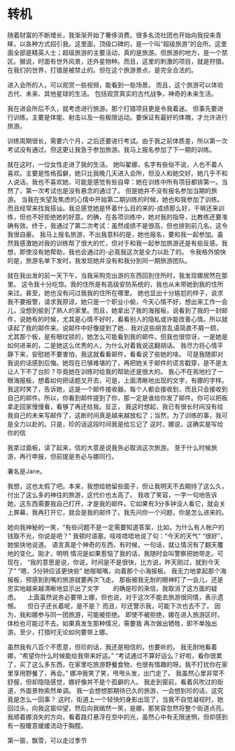 
# 转机




随着财富的不断增长，我渐渐开始了奢侈消费。很多名流社团也开始向我投来青睐，以各种方式招引我。这里面，顶级口碑的，是一个叫“超级旅游”的会所。这里面全部是精英人士；超级旅游的主要活动，真的是旅游。但旅游的地方，是一个禁区。据说，时面有世外风景，还外星物种。而且，这里的刺激的项目，就是狩猎。在我们的世界，打猎是被禁止的。但在这个旅游景点，是完全合法的。

进入会所的人，可以观赏一些视频，能看到一些场景。
而且，这个旅游可以体验古代、未来、其他星球的生活。
包括观赏真实的古代战争，神奇的未来生活。

我在进会所后不久，就考虑进行旅游。那个打猎项目更是令我着迷。
但事先要进行训练。主要是体能、射击以及一些极限运动。要保证有最好的体魄，才允许进行旅游。

训练周期很长，需要六个月，之后还要进行考试。由于我之前体质差，所以第一次考试没有通过。但这更让我急于参加旅游。我马上报名参加了下一期的训练。

就在这时，一位女性走进了我的生活。
她叫翟娜，名字有些俗不说，人也不着人喜欢。主要是性格孤僻，她只比我晚几天进入会所，但没人和她交好。她几乎不和人说话。我也不喜欢她，可能是感觉有些自卑：她在训练中所有项目都排第一。当然了，第一次考试也是没有悬念的通过了。
但是她并不没有报名参加当期的旅游。
当我在失望及焦虑的心情中开始第二期训练的时候，她也和我参加了训练。而且经常来找我搭讪。我总感觉她是怀着什么目的来的-成绩那么好，干嘛还来训练，但也不好拒绝她的好意。的确，在各项训练中，她对我的指导，比教练还要准确有效。终于，我通过了第二次考试：虽然成绩不是很高，但也排到前几名，这令我很自豪。
我马上报名旅游，不出我意料的是，她也报名，要和我一起参加。虽然我感激她对我的训练帮了很大的忙，但对于和我一起参加旅游还是有些反感。我想，即使没有她帮助，我也会通过的-必竟我这次是全力以赴了的。
令我格外愉快的是，旅游名单下发时，我发现她并没有和我分到同一期旅游团队。

就在我出发的前一天下午，当我采购完出游的东西回到住所时，我发现娜居然在那里。
这令我十分吃惊。我的住所是有高级安防系统的，我也从未带她到我的住所来过。甚至，她也没有问过我我的住所在哪里。
她也显出十分尴尬的样子，说求我不要报警，请求我原谅，她只是一个职业小偷，今天心情不好，想出来工作一会儿，没想到偷到了熟人的家里。而且，她拿出了我的海报板，说看到了我的一封邮件，说她有的时候，尤其是心情不好时，看看别人的隐私或许能改善心情。所以就读起了我的邮件来。说邮件中好像提到了她...
我对这些胡言乱语简直不屑一顾，尤其那个板，是有眼纹锁的，她怎么可能看到我的邮件。但我也很惊讶，一是她是如何进来的，二是她这么优秀的人，为什么对着我说这翻胡话。
我尽力将心情平静下来，安慰她不要害怕，我这就看看邮件，看看说了些她的啥。
可是我随即对我说的话感到后悔。她现在已够难堪的了，再把她关于邮件的谎言戳穿，是不是太让人下不了台阶？毕竟她在训练时给我的帮助还是很大的。
我心不在焉地扫了一眼海报板，想着如何把话题叉开去，可是，上面清晰地出现的文字，有娜的字样。我这时笑了，告诉她，这是一个邮件接收器。每个人都会接收到，而且只会接收到自己的邮件。所以，你看到邮件提到了你，那一定是谁给你发了邮件。你可以把板拿走回家慢慢看，看够了再还给我。反正，
我这时想起，我已有很长时间没有给我自己的未来写邮件了，这断时间真是越来越放松了；当然，为了训练的事，我可是全力以赴的。只是，珍的话这段时间我是给忘记了
这时，娜说，这确实是写给你的信

我拿过面板，读了起来，信的大意是说我务必取消这次旅游。
至于什么时候旅游，再行申报，但前提是务必与娜同行。

署名是Jane。

我想，这也太假了吧。本来，我想给她留些面子，但让我明天不去期待了这么久，付出了这么多的神往的旅游，这代价也太高了。
我收了笑容，一字一句地告诉她，这东西需要我自己打开，才是我的邮件。它如果有3分多钟没人看它，就会关上屏幕，我再打开它，就会是我的邮件了。我先问你一个问题，你是怎么进来的。


 她向我神秘的一笑，“有些问题不是一定需要知道答案，比如，为什么有人帐户的钱取不光，你说是吧？”
 我顿时语塞。吱吱唔唔地说了句：“今天的天气”
 “很好”，她愉快地说道。
 语言真是个神奇的东西，有时候，一句话，就让情况有了翻天覆地的变化。刚才，明明  情况是如果惹恼了我的话，我随时会叫警察把她带走。可现在，
  “我的意思是说，你说，时间是不是很快，比方说，昨天刚过，就到今天了”
  “嗯，3分钟应该更快些”
  她呶呶嘴，向着那个小海报板。
我无力地拿起那个海报板，预感到到嘴的旅游就要再次飞走。
那板被我无耐的眼神盯了一会儿，还是忠实地越来越清晰地显示出了文字
　　的确是珍的来信，我取消了这方面的疑虑。
　上面虽然说务必要带上娜，但也说，对于这次不能去旅游很同情，表示遗憾。
　但日子还长着呢，是不是？
 而且，珍还警示我，可能下次也去不了。
   因为，我和娜参与同一团旅游，可能被拒绝。
 即使不被拒绝，娜在进入旅游区时，体检也可能过不去。如果真发生那种情况，需要我  再次做出牺牲，即不单独出游。至少，打猎时无论如何要带上娜。

虽然我有八百个不愿意，但珍的话，我还是相信的，也要听的。
我无耐地看着娜，“希望你什么时候能给我带来好运。”
“考试通过不算好运么？好啦，看你很累了，买了这么多东西，在家里吃旅游野餐食物，也很有情趣的呀。我不打扰你在家里享用野餐了，再会。”
娜冲我笑了笑，甩甩头发，出门走了。
我虽然心里非常不舒服，但却隐隐感觉，娜好像并不是个孤僻的人。
我走到窗前，看着风吹过的街道，外面景物索然单调。
我一会想想那期待已久的旅游，一会想到珍的话，这究竟是怎么一回事？
这时，街道上一个轻快的身影出现了，当我不自觉凝视时，她回过头，向我这窗仰望，然后向我嫣然一笑，是娜，那笑容忽然将整个街道点亮。我顺着娜消失的方向，看着路灯悬浮在空中的光，虽然心中有无限迷惘，但却感到有一股暖意缓缓流动于胸膛。











第一窗，飘雪，可以走过季节







































